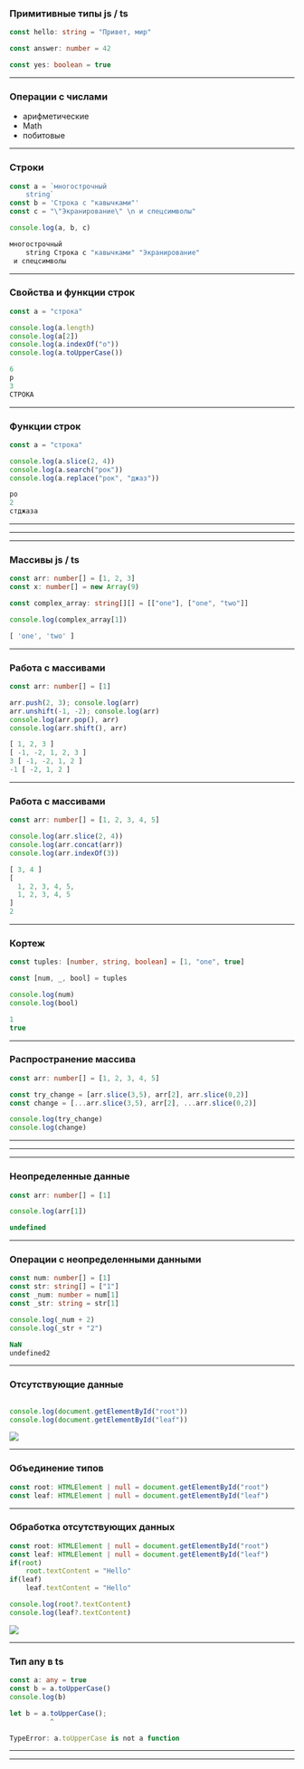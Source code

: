 ### Примитивные типы js / ts

```typescript
const hello: string = "Привет, мир"

const answer: number = 42

const yes: boolean = true
```

---

### Операции с числами

- арифметические
- Math
- побитовые

---

### Строки 

```typescript
const a = `многострочный
    string`
const b = 'Строка с "кавычками"'
const c = "\"Экранирование\" \n и спецсимволы"

console.log(a, b, c)
```

```typescript
многострочный
    string Строка с "кавычками" "Экранирование"
 и спецсимволы
```

---

### Свойства и функции строк

```typescript
const a = "строка"

console.log(a.length)
console.log(a[2])
console.log(a.indexOf("о"))
console.log(a.toUpperCase())
```

```typescript
6
р
3
СТРОКА
```
---

### Функции строк

```typescript
const a = "строка"

console.log(a.slice(2, 4))
console.log(a.search("рок"))
console.log(a.replace("рок", "джаз"))
```

```typescript
ро
2
стджаза
```

---

<div class='quiz' data-quiz='{ 
    "question": "Какие операции с числами есть в JS?",    
    "answers": [
        { "isRight":true, "text":"Отбрасывание дробной части"},
        { "isRight":true, "text":"Округление"},
        { "isRight":false, "text":"Деление на цело"},
        { "isRight":true, "text":"Нахождение остатка от деления"}
    ]
}'></div>

---

<div class='quiz' data-quiz='{ 
    "question": "Какие свойства у строк есть в JS?",    
    "answers": [
        { "isRight":true, "text":"<code>length</code>"},
        { "isRight":false, "text":"<code>size</code>"},
        { "isRight":false, "text":"<code>indexOf</code>"},
        { "isRight":false, "text":"<code>toUpperCase</code>"}
    ]
}'></div>

----

### Массивы js / ts

```typescript
const arr: number[] = [1, 2, 3]
const x: number[] = new Array(9)

const complex_array: string[][] = [["one"], ["one", "two"]]

console.log(complex_array[1])
```

```typescript
[ 'one', 'two' ]
```

---

### Работа с массивами

```typescript
const arr: number[] = [1]

arr.push(2, 3); console.log(arr)
arr.unshift(-1, -2); console.log(arr)
console.log(arr.pop(), arr)
console.log(arr.shift(), arr)
```

```typescript
[ 1, 2, 3 ]
[ -1, -2, 1, 2, 3 ]
3 [ -1, -2, 1, 2 ]
-1 [ -2, 1, 2 ]
```

---

### Работа с массивами

```typescript
const arr: number[] = [1, 2, 3, 4, 5]

console.log(arr.slice(2, 4))
console.log(arr.concat(arr))
console.log(arr.indexOf(3))
```

```typescript
[ 3, 4 ]
[
  1, 2, 3, 4, 5,
  1, 2, 3, 4, 5
]
2
```

---

### Кортеж 

```typescript
const tuples: [number, string, boolean] = [1, "one", true]

const [num, _, bool] = tuples

console.log(num)
console.log(bool)
```

```typescript
1
true
```

---

### Распространение массива

```typescript
const arr: number[] = [1, 2, 3, 4, 5]

const try_change = [arr.slice(3,5), arr[2], arr.slice(0,2)]
const change = [...arr.slice(3,5), arr[2], ...arr.slice(0,2)]
```

```typescript
console.log(try_change)
console.log(change)
```

---

<div class='quiz' data-quiz='{ 
    "question": "Какого тип будет <code>a</code> после <br><code>const a = [\"x\"]</code>?",    
    "answers": [
        { "isRight":true, "text":"<code>string[]</code>"},
        { "isRight":false, "text":"<code>string[1]</code>"},
        { "isRight":false, "text":"<code>[string]</code>"},
        { "isRight":false, "text":"<code>string</code>"}
    ]
}'></div>

---

<div class='quiz' data-quiz='{ 
    "question": "Какие функции добавляют элементы в массив?",    
    "answers": [
        { "isRight":true, "text":"<code>push</code>"},
        { "isRight":true, "text":"<code>unshift</code>"},
        { "isRight":false, "text":"<code>pop</code>"},
        { "isRight":false, "text":"<code>shift</code>"}
    ]
}'></div>

----

### Неопределенные данные

```typescript
const arr: number[] = [1]

console.log(arr[1])
```

```typescript
undefined
```

---

### Операции с неопределенными данными

```typescript
const num: number[] = [1]
const str: string[] = ["1"]
const _num: number = num[1]
const _str: string = str[1]

console.log(_num + 2)
console.log(_str + "2")
```

```typescript
NaN
undefined2
```

---

### Отсутствующие данные

```typescript

console.log(document.getElementById("root"))
console.log(document.getElementById("leaf"))
```

![](null.png)

---

### Объединение типов

```typescript
const root: HTMLElement | null = document.getElementById("root")
const leaf: HTMLElement | null = document.getElementById("leaf")
```

---

### Обработка отсутствующих данных

```typescript
const root: HTMLElement | null = document.getElementById("root")
const leaf: HTMLElement | null = document.getElementById("leaf")
if(root)
    root.textContent = "Hello"
if(leaf)
    leaf.textContent = "Hello"

console.log(root?.textContent)
console.log(leaf?.textContent)

```

![](null_chain.png)

---

### Тип any в ts

```typescript
const a: any = true
const b = a.toUpperCase()
console.log(b)
```

```typescript
let b = a.toUpperCase();
          ^

TypeError: a.toUpperCase is not a function
```

---

<div class='quiz' data-quiz='{ 
    "question": "Для каких типов данных TS требуют проверки наличия значения переменной перед использованием переменной?",    
    "answers": [
        { "isRight":true, "text":"<code>null</code>"},
        { "isRight":false, "text":"<code>undefined</code>"},
        { "isRight":false, "text":"<code>any</code>"},
        { "isRight":false, "text":"<code>number</code>"}
    ]
}'></div>

---

<div class='quiz' data-quiz='{ 
    "question": "В каких случаях может появиться <code>undefined</code> в программе на TS?",    
    "answers": [
        { "isRight":true, "text":"При использовании переменных типа any"},
        { "isRight":true, "text":"При вызове JS функций"},
        { "isRight":false, "text":"При вызове неиницилизированной переменной"},
        { "isRight":false, "text":"При передаче функции аргумента другого типа"}
    ]
}'></div>